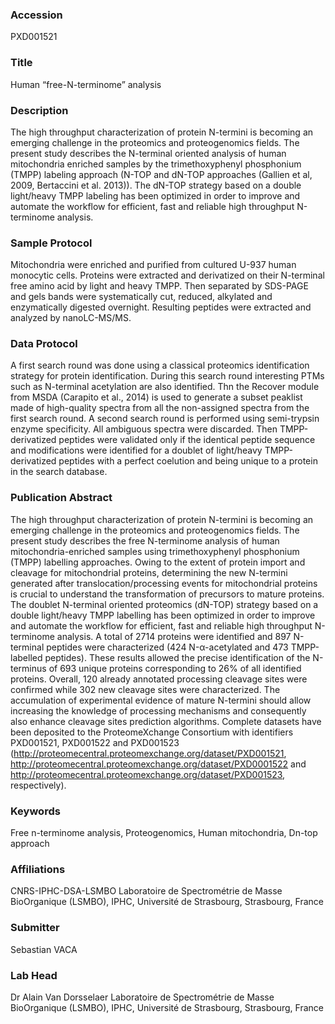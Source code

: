 ### Accession
PXD001521

### Title
Human “free-N-terminome” analysis

### Description
The high throughput characterization of protein N-termini is becoming an emerging challenge in the proteomics and proteogenomics fields. The present study describes the N-terminal oriented analysis of human mitochondria enriched samples by the trimethoxyphenyl phosphonium (TMPP) labeling approach (N-TOP and dN-TOP approaches (Gallien et al, 2009, Bertaccini et al. 2013)). The dN-TOP strategy based on a double light/heavy TMPP labeling has been optimized in order to  improve and automate the workflow for efficient, fast and reliable high throughput N-terminome analysis.

### Sample Protocol
Mitochondria were enriched and purified from cultured U-937 human monocytic cells. Proteins were extracted and derivatized on their N-terminal free amino acid by light and heavy TMPP. Then separated by SDS-PAGE and gels bands were systematically cut, reduced, alkylated and enzymatically digested overnight. Resulting peptides were extracted and analyzed by nanoLC-MS/MS.

### Data Protocol
A first search round was done using a classical proteomics identification strategy for protein identification. During this search round interesting PTMs such as N-terminal acetylation are also identified. Thn the Recover module from MSDA (Carapito et al., 2014) is used to generate a subset peaklist made of high-quality spectra from all the non-assigned spectra from the first search round. A second search round is performed using semi-trypsin enzyme specificity. All ambiguous spectra were discarded. Then TMPP-derivatized peptides were validated only if the identical peptide sequence and modifications were identified for a doublet of light/heavy TMPP-derivatized peptides with a perfect coelution and being unique to a protein in the search database.

### Publication Abstract
The high throughput characterization of protein N-termini is becoming an emerging challenge in the proteomics and proteogenomics fields. The present study describes the free N-terminome analysis of human mitochondria-enriched samples using trimethoxyphenyl phosphonium (TMPP) labelling approaches. Owing to the extent of protein import and cleavage for mitochondrial proteins, determining the new N-termini generated after translocation/processing events for mitochondrial proteins is crucial to understand the transformation of precursors to mature proteins. The doublet N-terminal oriented proteomics (dN-TOP) strategy based on a double light/heavy TMPP labelling has been optimized in order to improve and automate the workflow for efficient, fast and reliable high throughput N-terminome analysis. A total of 2714 proteins were identified and 897 N-terminal peptides were characterized (424 N-&#x3b1;-acetylated and 473 TMPP-labelled peptides). These results allowed the precise identification of the N-terminus of 693 unique proteins corresponding to 26% of all identified proteins. Overall, 120 already annotated processing cleavage sites were confirmed while 302 new cleavage sites were characterized. The accumulation of experimental evidence of mature N-termini should allow increasing the knowledge of processing mechanisms and consequently also enhance cleavage sites prediction algorithms. Complete datasets have been deposited to the ProteomeXchange Consortium with identifiers PXD001521, PXD001522 and PXD001523 (http://proteomecentral.proteomexchange.org/dataset/PXD001521, http://proteomecentral.proteomexchange.org/dataset/PXD0001522 and http://proteomecentral.proteomexchange.org/dataset/PXD001523, respectively).

### Keywords
Free n-terminome analysis, Proteogenomics, Human mitochondria, Dn-top approach

### Affiliations
CNRS-IPHC-DSA-LSMBO
Laboratoire de Spectrométrie de Masse BioOrganique (LSMBO), IPHC, Université de Strasbourg, Strasbourg, France

### Submitter
Sebastian VACA

### Lab Head
Dr Alain Van Dorsselaer
Laboratoire de Spectrométrie de Masse BioOrganique (LSMBO), IPHC, Université de Strasbourg, Strasbourg, France


